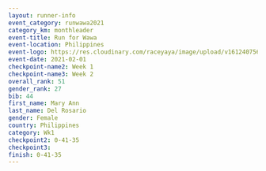 ```yaml
--- 
layout: runner-info 
event_category: runwawa2021 
category_km: monthleader 
event-title: Run for Wawa 
event-location: Philippines 
event-logo: https://res.cloudinary.com/raceyaya/image/upload/v1612407562/logo/2021/i-ran-wawa-logo_syijlo.jpg 
event-date: 2021-02-01 
checkpoint-name2: Week 1 
checkpoint-name3: Week 2 
overall_rank: 51
gender_rank: 27
bib: 44
first_name: Mary Ann
last_name: Del Rosario
gender: Female
country: Philippines
category: Wk1
checkpoint2: 0-41-35
checkpoint3: 
finish: 0-41-35
--- 
```

